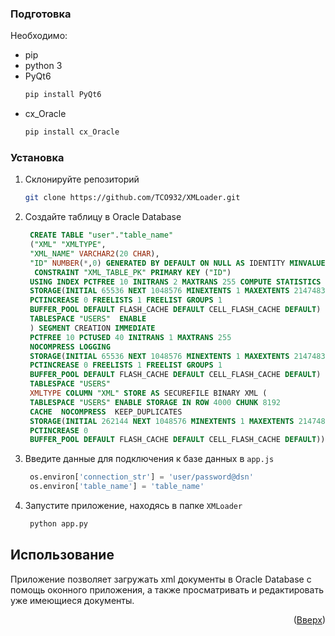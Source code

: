 ### Подготовка

Необходимо:
* pip 
* python 3
* PyQt6
  ```sh
  pip install PyQt6
  ```
* cx_Oracle
  ```sh
  pip install cx_Oracle
  ```

### Установка

1. Склонируйте репозиторий
   ```sh
   git clone https://github.com/TCO932/XMLoader.git
   ```
2. Создайте таблицу в Oracle Database
   ```sql
    CREATE TABLE "user"."table_name" 
    ("XML" "XMLTYPE", 
	"XML_NAME" VARCHAR2(20 CHAR), 
	"ID" NUMBER(*,0) GENERATED BY DEFAULT ON NULL AS IDENTITY MINVALUE 1 MAXVALUE 9999999999999999999999999999 INCREMENT BY 1 START WITH 1 CACHE 20 NOORDER  NOCYCLE  NOKEEP  NOSCALE  NOT NULL ENABLE, 
	 CONSTRAINT "XML_TABLE_PK" PRIMARY KEY ("ID")
    USING INDEX PCTFREE 10 INITRANS 2 MAXTRANS 255 COMPUTE STATISTICS 
    STORAGE(INITIAL 65536 NEXT 1048576 MINEXTENTS 1 MAXEXTENTS 2147483645
    PCTINCREASE 0 FREELISTS 1 FREELIST GROUPS 1
    BUFFER_POOL DEFAULT FLASH_CACHE DEFAULT CELL_FLASH_CACHE DEFAULT)
    TABLESPACE "USERS"  ENABLE
    ) SEGMENT CREATION IMMEDIATE 
    PCTFREE 10 PCTUSED 40 INITRANS 1 MAXTRANS 255 
    NOCOMPRESS LOGGING
    STORAGE(INITIAL 65536 NEXT 1048576 MINEXTENTS 1 MAXEXTENTS 2147483645
    PCTINCREASE 0 FREELISTS 1 FREELIST GROUPS 1
    BUFFER_POOL DEFAULT FLASH_CACHE DEFAULT CELL_FLASH_CACHE DEFAULT)
    TABLESPACE "USERS" 
    XMLTYPE COLUMN "XML" STORE AS SECUREFILE BINARY XML (
    TABLESPACE "USERS" ENABLE STORAGE IN ROW 4000 CHUNK 8192
    CACHE  NOCOMPRESS  KEEP_DUPLICATES 
    STORAGE(INITIAL 262144 NEXT 1048576 MINEXTENTS 1 MAXEXTENTS 2147483645
    PCTINCREASE 0
    BUFFER_POOL DEFAULT FLASH_CACHE DEFAULT CELL_FLASH_CACHE DEFAULT)) ALLOW NONSCHEMA DISALLOW ANYSCHEMA ;
   ```
3. Введите данные для подключения к базе данных в `app.js`
   ```py
    os.environ['connection_str'] = 'user/password@dsn'
    os.environ['table_name'] = 'table_name'
   ```

4. Запустите приложение, находясь в папке `XMLoader`
   ```sh
    python app.py
   ```

## Использование

Приложение позволяет загружать xml документы в Oracle Database с помощь оконного приложения, а также просматривать и редактировать уже имеющиеся документы.

<p align="right">(<a href="#top">Вверх</a>)</p>